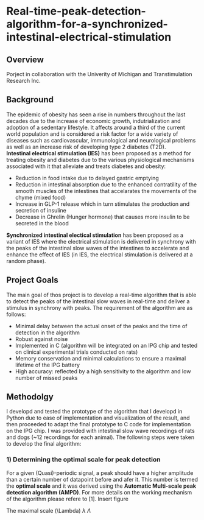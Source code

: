 # Real-time-peak-detection-algorithm-for-a-synchronized-intestinal-electrical-stimulation  
  ## Overview
Porject in collaboration with the Univerity of Michigan and Transtimulation Research Inc.  
   ## Background
The epidemic of obesity has seen a rise in numbers throughout the last decades due to the increase of economic growth, indutrialization and adoption of a sedentary lifestyle. It affects around a third of the current world population and is considered a risk factor for a wide variety of diseases such as cardiovascular, immunological and neurological problems as well as an increase risk of developing type 2 diabetes (T2D).  
**Intestinal electrical stimulation (IES)** has been proposed as a method for treating obesity and diabetes due to the various physiological mechanisms associated with it that alleviate and treats diabetes and obesity:  
* Reduction in food intake due to delayed gastric emptying  
* Reduction in intestinal absorption due to the enhanced contratility of the smooth muscles of the intestines that accelarates the movements of the chyme (mixed food)  
* Increase in GLP-1 release which in turn stimulates the production and secretion of insuline  
* Decrease in Ghrelin (Hunger hormone) that causes more insulin to be secreted in the blood 


**Synchronized intestinal electical stimulation** has been proposed as a variant of IES where the electrical stimulation is delivered in synchrony with the peaks of the intestinal slow waves of the intestines to accelerate and enhance the effect of IES (in IES, the electrical stimulation is delivered at a random phase).  
  ## Project Goals  
  The main goal of thos project is to develop a real-time algorithm that is able to detect the peaks of the intestinal slow waves in real-time and deliver a stimulus in synchrony with peaks. The requirement of the algorithm are as follows:  
  * Minimal delay between the actual onset of the peaks and the time of detection in the algorithm
  * Robust against noise
  * Implemented in C (algorithm will be integrated on an IPG chip and tested on clinical experimental trials conducted on rats)  
  * Memory conservation and minimal calculations to ensure a maximal lifetime of the IPG battery
  * High accuracy: reflected by a high sensitivity to the algorithm and low number of missed peaks
  
  ## Methodolgy  
  I developd and tested the prototype of the algorithm that I developd in Python due to ease of implementation and visualization of the result, and then proceeded to adapt the final prototype to C code for implementation on the IPG chip. I was provided with intestinal slow wave recordings of rats and dogs (~12 recordings for each animal). The following steps were taken to develop the final algorithm:  
  
  ### 1) Determining the optimal scale for peak detection  
  For a given (Quasi)-periodic signal, a peak should have a higher amplitude than a certain number of datapoint before and afer it. This number is termed the **optimal scale** and it was derived using the **Automatic Multi-scale peak detection algorithm (AMPD)**. For more details on the working mechanism of the algorithm please refere to [1]. Insert figure  
  
  The maximal scale (\Lambda)  $\lambda$ $\Lambda$
  
  
